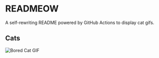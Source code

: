 # READMEOW

A self-rewriting README powered by GitHub Actions to display cat gifs.

## Cats

![Bored Cat GIF](https://media1.giphy.com/media/mlvseq9yvZhba/200.gif?cid=9acd02daaiwwftwnq6tckf3bfya2beb96hurct666rvzeweb&ep=v1_gifs_search&rid=200.gif&ct=g)
